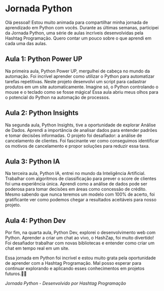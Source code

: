 # Jornada Python

Olá pessoal! Estou muito animada para compartilhar minha jornada de aprendizado em Python com vocês. Durante as últimas semanas, participei da Jornada Python, uma série de aulas incríveis desenvolvidas pela Hashtag Programação. Quero contar um pouco sobre o que aprendi em cada uma das aulas.

## Aula 1: Python Power UP

Na primeira aula, Python Power UP, mergulhei de cabeça no mundo da automação. Foi incrível aprender como utilizar o Python para automatizar tarefas repetitivas. Neste projeto desenvolvi um script para cadastrar produtos em um site automaticamente. Imagine só, o Python controlando o mouse e o teclado como se fosse mágica! Essa aula abriu meus olhos para o potencial do Python na automação de processos.

## Aula 2: Python Insights

Na segunda aula, Python Insights, tive a oportunidade de explorar Análise de Dados. Aprendi a importância de analisar dados para entender padrões e tomar decisões informadas. O projeto foi desafiador: a análise de cancelamento de clientes. Foi fascinante ver como conseguimos identificar os motivos de cancelamento e propor soluções para reduzir essa taxa.

## Aula 3: Python IA

Na terceira aula, Python IA, entrei no mundo da Inteligência Artificial. Trabalhar com algoritmos de classificação para prever o score de clientes foi uma experiência única. Aprendi como a análise de dados pode ser poderosa para tomar decisões em áreas como concessão de crédito. Mesmo sabendo que nunca teremos um modelo com 100% de acerto, foi gratificante ver como podemos chegar a resultados aceitáveis para nosso projeto.

## Aula 4: Python Dev

Por fim, na quarta aula, Python Dev, explorei o desenvolvimento web com Python. Aprender a criar um chat ao vivo, o HashZap, foi muito divertido! Foi desafiador trabalhar com novas bibliotecas e entender como criar um chat em tempo real em um site.

Essa jornada em Python foi incrível e estou muito grata pela oportunidade de aprender com a Hashtag Programação. Mal posso esperar para continuar explorando e aplicando esses conhecimentos em projetos futuros.🚀🐍



*Jornada Python - Desenvolvido por Hashtag Programação*
